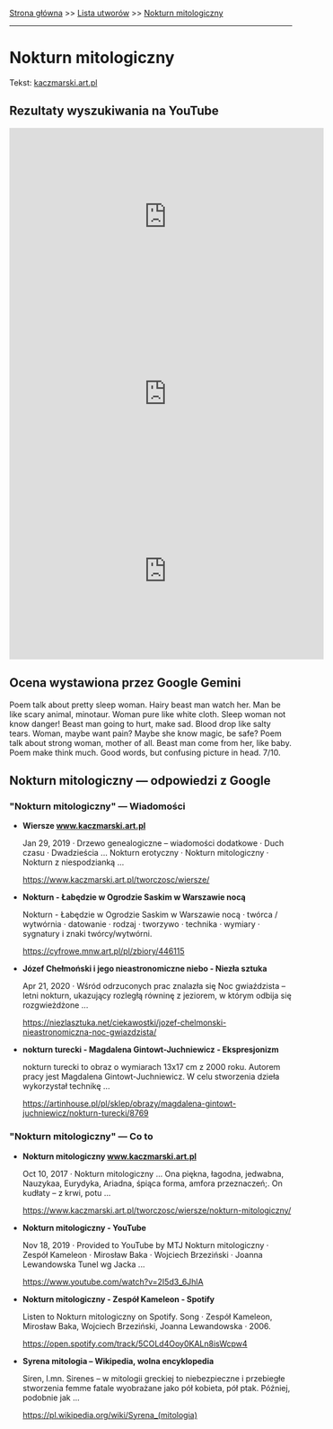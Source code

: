 [Strona główna](../index.md) >> [Lista utworów](../list.md) >> [Nokturn mitologiczny](356.md)

---

# Nokturn mitologiczny

Tekst: [kaczmarski.art.pl](https://www.kaczmarski.art.pl/tworczosc/wiersze/nokturn-mitologiczny/)

## Rezultaty wyszukiwania na YouTube

<iframe width="560" height="315" src="https://www.youtube.com/embed/2I5d3_6JhlA?si=IdontcarewhotheIRSsendsImnotpayingtaxes" title="YouTube video player" frameborder="0" allow="accelerometer; autoplay; clipboard-write; encrypted-media; gyroscope; picture-in-picture; web-share" referrerpolicy="strict-origin-when-cross-origin" allowfullscreen></iframe>

<iframe width="560" height="315" src="https://www.youtube.com/embed/WJBY0Xp8acs?si=IdontcarewhotheIRSsendsImnotpayingtaxes" title="YouTube video player" frameborder="0" allow="accelerometer; autoplay; clipboard-write; encrypted-media; gyroscope; picture-in-picture; web-share" referrerpolicy="strict-origin-when-cross-origin" allowfullscreen></iframe>

<iframe width="560" height="315" src="https://www.youtube.com/embed/xtkJ0SvKkwU?si=IdontcarewhotheIRSsendsImnotpayingtaxes" title="YouTube video player" frameborder="0" allow="accelerometer; autoplay; clipboard-write; encrypted-media; gyroscope; picture-in-picture; web-share" referrerpolicy="strict-origin-when-cross-origin" allowfullscreen></iframe>

## Ocena wystawiona przez Google Gemini

Poem talk about pretty sleep woman. Hairy beast man watch her. Man be like scary animal, minotaur. Woman pure like white cloth. Sleep woman not know danger! Beast man going to hurt, make sad. Blood drop like salty tears. Woman, maybe want pain? Maybe she know magic, be safe? Poem talk about strong woman, mother of all. Beast man come from her, like baby. Poem make think much. Good words, but confusing picture in head. 7/10.


## Nokturn mitologiczny — odpowiedzi z Google

### "Nokturn mitologiczny" — Wiadomości

- **Wiersze www.kaczmarski.art.pl**

    Jan 29, 2019  ·  Drzewo genealogiczne – wiadomości dodatkowe · Duch czasu · Dwadzieścia ... Nokturn erotyczny · Nokturn mitologiczny · Nokturn z niespodzianką ... 

   <https://www.kaczmarski.art.pl/tworczosc/wiersze/>
- **Nokturn - Łabędzie w Ogrodzie Saskim w Warszawie nocą**

    Nokturn - Łabędzie w Ogrodzie Saskim w Warszawie nocą · twórca / wytwórnia · datowanie · rodzaj · tworzywo · technika · wymiary · sygnatury i znaki twórcy/wytwórni. 

   <https://cyfrowe.mnw.art.pl/pl/zbiory/446115>
- **Józef Chełmoński i jego nieastronomiczne niebo - Niezła sztuka**

    Apr 21, 2020  ·  Wśród odrzuconych prac znalazła się Noc gwiaździsta – letni nokturn, ukazujący rozległą równinę z jeziorem, w którym odbija się rozgwieżdżone ... 

   <https://niezlasztuka.net/ciekawostki/jozef-chelmonski-nieastronomiczna-noc-gwiazdzista/>
- **nokturn turecki - Magdalena Gintowt-Juchniewicz - Ekspresjonizm**

    nokturn turecki to obraz o wymiarach 13x17 cm z 2000 roku. Autorem pracy jest Magdalena Gintowt-Juchniewicz. W celu stworzenia dzieła wykorzystał technikę ... 

   <https://artinhouse.pl/pl/sklep/obrazy/magdalena-gintowt-juchniewicz/nokturn-turecki/8769>

### "Nokturn mitologiczny" — Co to

- **Nokturn mitologiczny www.kaczmarski.art.pl**

    Oct 10, 2017  ·  Nokturn mitologiczny ... Ona piękna, łagodna, jedwabna, Nauzykaa, Eurydyka, Ariadna, śpiąca forma, amfora przeznaczeń;. On kudłaty – z krwi, potu ... 

   <https://www.kaczmarski.art.pl/tworczosc/wiersze/nokturn-mitologiczny/>
- **Nokturn mitologiczny - YouTube**

    Nov 18, 2019  ·  Provided to YouTube by MTJ Nokturn mitologiczny · Zespół Kameleon · Mirosław Baka · Wojciech Brzeziński · Joanna Lewandowska Tunel wg Jacka ... 

   <https://www.youtube.com/watch?v=2I5d3_6JhlA>
- **Nokturn mitologiczny - Zespół Kameleon - Spotify**

    Listen to Nokturn mitologiczny on Spotify. Song · Zespół Kameleon, Mirosław Baka, Wojciech Brzeziński, Joanna Lewandowska · 2006. 

   <https://open.spotify.com/track/5COLd4Ooy0KALn8isWcpw4>
- **Syrena mitologia – Wikipedia, wolna encyklopedia**

    Siren, l.mn. Sirenes – w mitologii greckiej to niebezpieczne i przebiegłe stworzenia femme fatale wyobrażane jako pół kobieta, pół ptak. Później, podobnie jak ... 

   <https://pl.wikipedia.org/wiki/Syrena_(mitologia)>

